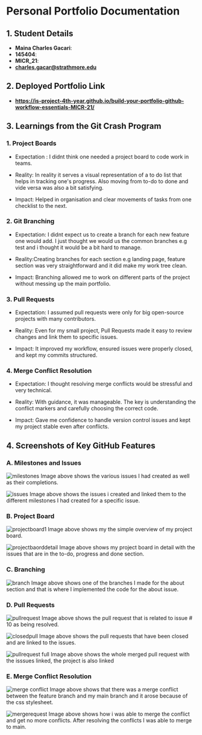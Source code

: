 # Personal Portfolio Documentation

## 1. Student Details

- **Maina Charles Gacari**:
- **145404**:
- **MICR_21**:
- **charles.gacar@strathmore.edu**

## 2. Deployed Portfolio Link

- **https://is-project-4th-year.github.io/build-your-portfolio-github-workflow-essentials-MICR-21/**

## 3. Learnings from the Git Crash Program

### 1. Project Boards

- Expectation : I didnt think one needed a project board to code work in teams.

- Reality: In reality it serves a visual representation of a to do list that helps in tracking one's progress. Also moving from to-do to done and vide versa was also a bit satisfying.

- Impact: Helped in organisation and clear movements of tasks from one checklist to the next.

### 2. Git Branching

- Expectation: I didnt expect us to create a branch for each new feature one would add. I just thought we would us the common branches e.g test and i thought it would be a bit hard to manage.

- Reality:Creating branches for each section e.g landing page, feature section was very straightforward and it did make my work tree clean.

- Impact: Branching allowed me to work on different parts of the project without messing up the main portfolio.

### 3. Pull Requests

- Expectation: I assumed pull requests were only for big open-source projects with many contributors.

- Reality: Even for my small project, Pull Requests made it easy to review changes and link them to specific issues.

- Impact: It improved my workflow, ensured issues were properly closed, and kept my commits structured.

### 4. Merge Conflict Resolution

- Expectation: I thought resolving merge conflicts would be stressful and very technical.

- Reality: With guidance, it was manageable. The key is understanding the conflict markers and carefully choosing the correct code.

- Impact: Gave me confidence to handle version control issues and kept my project stable even after conflicts.

## 4. Screenshots of Key GitHub Features

### A. Milestones and Issues

![milestones](screenshots/milestones.png) Image above shows the various issues I had created as well as their completions.

![issues](screenshots/issues.png) Image above shows the issues i created and linked them to the different milestones I had created for a specific issue.

### B. Project Board

![ projectboard1](screenshots/project.png) Image above  shows my the simple overview of my project board.

![ projectbaorddetail](<screenshots/project detail.png>) Image above shows my project board in detail with the issues that are in the to-do, progress and done section.

### C. Branching

![ branch](screenshots/branching.png) Image above shows one of the branches I made for the about section and that is where I implemented the code for the about issue.

### D. Pull Requests

![pullrequest](screenshots/pullrequest.png) Image above  shows the pull request that is related to issue # 10 as being resolved.

![closedpull](<Screenshot 2025-06-26 203216.png>) Image above  shows the pull requests that have been closed and are linked to the issues.

![pullrequest full](image-3.png) Image above shows the whole merged pull request with the isssues linked, the project is also linked

### E. Merge Conflict Resolution

![merge conflict ](screenshots/conflict.png) Image above shows that there was  a merge conflict between the feature branch and my main branch and it arose because of the css stylesheet.

![mergerequest](<screenshots/merge request.png>) Image above  shows how i was able to merge the conflict and get no more conflicts. After resolving the conflicts I was able to merge to main.
